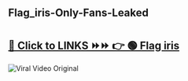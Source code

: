 
 ## Flag_iris-Only-Fans-Leaked

# <h2><a href="https://clipsfans.com/Flag_iris&ref=git">🔗 Click to LINKS ⏩⏩ 👉 🟢 Flag iris </a></h2>

<a href="https://clipsfans.com/Flag_iris&ref=git" rel="nofollow" data-target="animated-image.originalLink"><img src="https://i.ibb.co.com/xMMVF88/686577567.gif" alt="Viral Video Original" style="max-width: 100%; display: inline-block;" data-target="animated-image.originalImage"></a>
